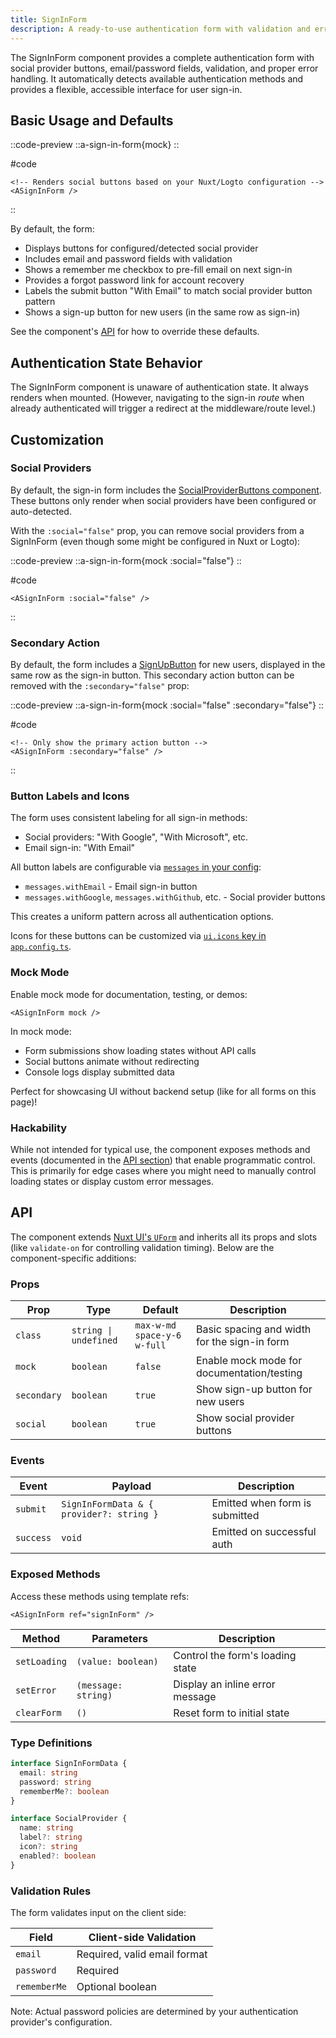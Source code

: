 ```yaml
---
title: SignInForm
description: A ready-to-use authentication form with validation and error handling
---
```


The SignInForm component provides a complete authentication form with social provider buttons, email/password fields, validation, and proper error handling. It automatically detects available authentication methods and provides a flexible, accessible interface for user sign-in.

## Basic Usage and Defaults

::code-preview
::a-sign-in-form{mock}
::

#code

```vue
<!-- Renders social buttons based on your Nuxt/Logto configuration -->
<ASignInForm />
```

::

By default, the form:

- Displays buttons for configured/detected social provider
- Includes email and password fields with validation
- Shows a remember me checkbox to pre-fill email on next sign-in
- Provides a forgot password link for account recovery
- Labels the submit button "With Email" to match social provider button pattern
- Shows a sign-up button for new users (in the same row as sign-in)

See the component's [API](#api) for how to override these defaults.

## Authentication State Behavior

The SignInForm component is unaware of authentication state. It always renders when mounted. (However, navigating to the sign-in _route_ when already authenticated will trigger a redirect at the middleware/route level.)

## Customization

### Social Providers

By default, the sign-in form includes the [SocialProviderButtons component](/components/social-provider-buttons). These buttons only render when social providers have been configured or auto-detected.

With the `:social="false"` prop, you can remove social providers from a SignInForm (even though some might be configured in Nuxt or Logto):

::code-preview
  ::a-sign-in-form{mock :social="false"}
  ::

#code

```vue
<ASignInForm :social="false" />
```

::

### Secondary Action

By default, the form includes a [SignUpButton](/components/sign-up-button) for new users, displayed in the same row as the sign-in button. This secondary action button can be removed with the `:secondary="false"` prop:

::code-preview
  ::a-sign-in-form{mock :social="false" :secondary="false"}
  ::

#code

```vue
<!-- Only show the primary action button -->
<ASignInForm :secondary="false" />
```

::

### Button Labels and Icons

The form uses consistent labeling for all sign-in methods:
- Social providers: "With Google", "With Microsoft", etc.
- Email sign-in: "With Email"

All button labels are configurable via [`messages` in your config](/configuration#messages):
- `messages.withEmail` - Email sign-in button
- `messages.withGoogle`, `messages.withGithub`, etc. - Social provider buttons

This creates a uniform pattern across all authentication options.

Icons for these buttons can be customized via [`ui.icons` key in `app.config.ts`](/configuration#theming).

### Mock Mode

Enable mock mode for documentation, testing, or demos:

```vue
<ASignInForm mock />
```

In mock mode:
- Form submissions show loading states without API calls
- Social buttons animate without redirecting
- Console logs display submitted data

Perfect for showcasing UI without backend setup (like for all forms on this page)!

### Hackability

While not intended for typical use, the component exposes methods and events (documented in the [API section](#api)) that enable programmatic control. This is primarily for edge cases where you might need to manually control loading states or display custom error messages.

## API

The component extends [Nuxt UI's `UForm`](https://ui4.nuxt.com/docs/components/form) and inherits all its props and slots (like `validate-on` for controlling validation timing). Below are the component-specific additions:

### Props

| Prop        | Type                  | Default                     | Description                                   |
| ----------- | --------------------- | --------------------------- | --------------------------------------------- |
| `class`     | `string \| undefined` | `max-w-md space-y-6 w-full` | Basic spacing and width for the sign-in form  |
| `mock`      | `boolean`             | `false`                     | Enable mock mode for documentation/testing    |
| `secondary` | `boolean`             | `true`                      | Show sign-up button for new users             |
| `social`    | `boolean`             | `true`                      | Show social provider buttons                  |

### Events

| Event     | Payload                                  | Description                    |
| --------- | ---------------------------------------- | ------------------------------ |
| `submit`  | `SignInFormData & { provider?: string }` | Emitted when form is submitted |
| `success` | `void`                                   | Emitted on successful auth     |

### Exposed Methods

Access these methods using template refs:

```vue
<ASignInForm ref="signInForm" />
```

| Method       | Parameters           | Description                      |
| ------------ | -------------------- | -------------------------------- |
| `setLoading` | `(value: boolean)`   | Control the form's loading state |
| `setError`   | `(message: string)`  | Display an inline error message  |
| `clearForm`  | `()`                 | Reset form to initial state      |

### Type Definitions

```typescript
interface SignInFormData {
  email: string
  password: string
  rememberMe?: boolean
}

interface SocialProvider {
  name: string
  label?: string
  icon?: string
  enabled?: boolean
}
```

### Validation Rules

The form validates input on the client side:

| Field        | Client-side Validation                    |
| ------------ | ----------------------------------------- |
| `email`      | Required, valid email format             |
| `password`   | Required                                  |
| `rememberMe` | Optional boolean                          |

Note: Actual password policies are determined by your authentication provider's configuration.